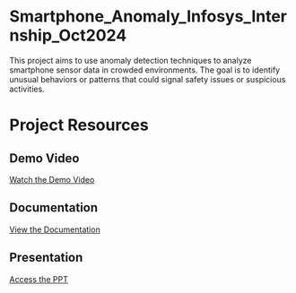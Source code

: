 # Smartphone_Anomaly_Infosys_Internship_Oct2024
This project aims to use anomaly detection techniques to analyze smartphone sensor data  in crowded environments. The goal is to identify unusual behaviors or patterns that could signal  safety issues or suspicious activities.

# Project Resources

## Demo Video
[Watch the Demo Video](https://drive.google.com/file/d/1m3lrMVD4Ig9r6MjQrmDMjnE8cwAeLJoU/view?usp=sharing)

## Documentation
[View the Documentation](https://drive.google.com/file/d/1UW7MiltPtBNdah8IMA2TgQlHn8xfJ5-4/view?usp=sharing)

## Presentation
[Access the PPT](https://docs.google.com/presentation/d/1emY6SoHMc9_ZDs6vkGavcVyXi5o3S4Q2/edit?usp=sharing&ouid=112195040657871254632&rtpof=true&sd=true)

